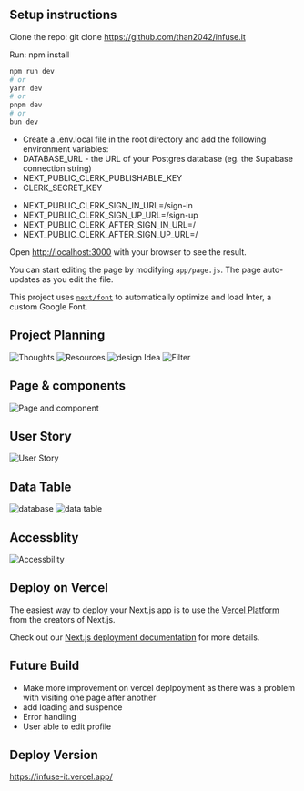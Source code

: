 ## Setup instructions

Clone the repo: git clone https://github.com/than2042/infuse.it

Run: npm install

```bash
npm run dev
# or
yarn dev
# or
pnpm dev
# or
bun dev
```

- Create a .env.local file in the root directory and add the following environment variables:
- DATABASE_URL - the URL of your Postgres database (eg. the Supabase connection string)
- NEXT_PUBLIC_CLERK_PUBLISHABLE_KEY
- CLERK_SECRET_KEY

* NEXT_PUBLIC_CLERK_SIGN_IN_URL=/sign-in
* NEXT_PUBLIC_CLERK_SIGN_UP_URL=/sign-up
* NEXT_PUBLIC_CLERK_AFTER_SIGN_IN_URL=/
* NEXT_PUBLIC_CLERK_AFTER_SIGN_UP_URL=/

Open [http://localhost:3000](http://localhost:3000) with your browser to see the result.

You can start editing the page by modifying `app/page.js`. The page auto-updates as you edit the file.

This project uses [`next/font`](https://nextjs.org/docs/basic-features/font-optimization) to automatically optimize and load Inter, a custom Google Font.

## Project Planning

![Thoughts](./public/images/thoughts.png)
![Resources](./public/images/resources.png)
![design Idea](./public/images/designIdea.png)
![Filter](./public/images/filter.png)

## Page & components

![Page and component](./public/images/page-component.png)

## User Story

![User Story](./public/images/userstory.png)

## Data Table

![database](./public/images/database.png)
![data table](./public/images/table.png)

## Accessblity

![Accessbility](./public/images/accessbility.png)

## Deploy on Vercel

The easiest way to deploy your Next.js app is to use the [Vercel Platform](https://vercel.com/new?utm_medium=default-template&filter=next.js&utm_source=create-next-app&utm_campaign=create-next-app-readme) from the creators of Next.js.

Check out our [Next.js deployment documentation](https://nextjs.org/docs/deployment) for more details.

## Future Build

- Make more improvement on vercel deplpoyment as there was a problem with visiting one page after another
- add loading and suspence
- Error handling
- User able to edit profile

## Deploy Version

https://infuse-it.vercel.app/
